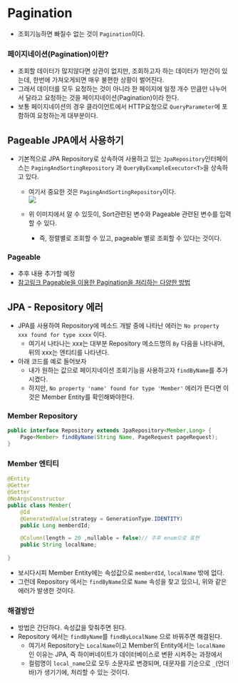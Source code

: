 # Pagination
 - 조회기능하면 빠질수 없는 것이 `Pagination`이다. 
### 페이지네이션(Pagination)이란?
 - 조회할 데이터가 많지않다면 상관이 없지만, 조회하고자 하는 데이터가 1만건이 있는데, 한번에 가져오게되면 매우 불편한 상황이 벌어진다.
 - 그래서  데이터를 모두 요청하는 것이 아니라 한 페이지에 일정 개수 만큼만 나누어서 달라고 요청하는 것을 페이지네이션(Pagination)이라 한다.
 - 보통 페이지네이션의 경우 클라이언트에서 HTTP요청으로 `QueryParameter`에 포함하여 요청하는게 대부분이다.


## Pageable JPA에서 사용하기
 - 기본적으로 JPA Repository로 상속하여 사용하고 있는 `JpaRepository`인터페이스는 
   `PagingAndSortingRepository` 과 `QueryByExampleExecutor<T>`을 상속하고 있다. 
   - 여기서 중요한 것은 `PagingAndSortingRepository`이다.  
     <img src="https://user-images.githubusercontent.com/104331549/185543971-81fb9484-3d4c-4885-924c-d3e6b382b6c0.png">

   - 위 이미지에서 알 수 있듯이, Sort관련된 변수와 Pageable 관련된 변수를 입력할 수 있다.
     - 즉, 정렬별로 조회할 수 있고, pageable 별로 조회할 수 있다는 것이다.

### Pageable
- 추후 내용 추가할 예정
- [참고링크 Pageable을 이용한 Pagination을 처리하는 다양한 방법](https://tecoble.techcourse.co.kr/post/2021-08-15-pageable/)



## JPA - Repository 에러 
 - JPA를 사용하여 Repository에 메소드 개발 중에 나타난 에러는 `No property  xxx found for type xxxx` 이다.
   - 여기서 나타나는 xxx는 대부분 Repository 메소드명의 `By` 다음을 나타내며, 뒤의 xxx는 엔티티를 나타낸다.
 - 아래 코드를 예로 들어보자
   - 내가 원하는 값으로 페이지네이션 조회기능을 사용하고자 `findByName`를 추가 시켰다.
   - 하지만, `No property 'name' found for type 'Member'` 에러가 뜬다면 이 것은 Member Entity를 확인해봐야한다.
### Member Repository
```java
public interface Repository extends JpaRepository<Member,Long> {
    Page<Member> findByName(String Name, PageRequest pageRequest);
}
```
### Member 엔티티
```java
@Entity
@Getter
@Setter
@NoArgsConstructor
public class Member{
    @Id
    @GeneratedValue(strategy = GenerationType.IDENTITY)
    public Long memberdId;

    @Column(length = 20 ,nullable = false)// 추후 enum으로 표현
    public String localName;
    
}
```
 - 보시다시피 Member Entity에는 속성값으로 `memberdId`, `localName` 밖에 없다. 
 - 그런데 Repository 에서는 `findByName`으로 `Name` 속성을 찾고 있으니, 위와 같은 에러가 발생한 것이다.

### 해결방안 
 - 방법은 간단하다. 속성값을 맞춰주면 된다. 
 - Repository 에서는 `findByName`를 `findByLocalName` 으로 바꿔주면 해결된다. 
   - 여기서 Repository는 `LocalName`이고 Member의 Entity에서는 `localName` 인 이유는 JPA, 즉 하이버네이트가 데이터베이스로 변환 시켜주는 과정에서 
   - 컬럼명이 `local_name`으로 모두 소문자로 변경되며, 대문자를 기순으로 `_`(언더바)가 생기기에, 처리할 수 있는 것이다.

